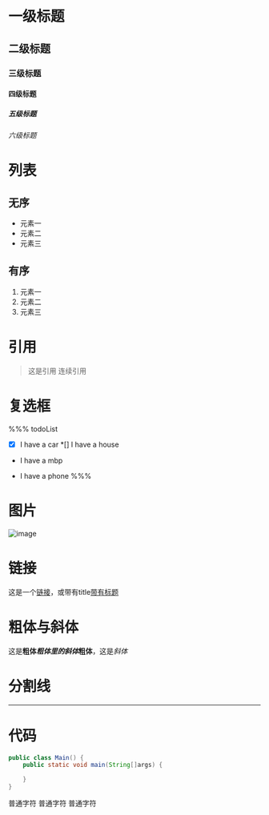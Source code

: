 # 一级标题
## 二级标题
### 三级标题
#### 四级标题
##### 五级标题
###### 六级标题

# 列表
## 无序
* 元素一
* 元素二
* 元素三

## 有序
1. 元素一
2. 元素二
3. 元素三

# 引用
> 这是引用
> 连续引用

# 复选框
%%% todoList
*[x] I have a car
*[] I have a house
+ I have a mbp
- I have a phone
%%%

# 图片
![image](http://ww2.sinaimg.cn/large/6aee7dbbgw1efffa67voyj20ix0ctq3n.jpg)

# 链接
这是一个[链接](http://192.168.1.101/a.html)，或带有title[带有标题](internal:http://www.baidu.com "Title")

# 粗体与斜体
这是**粗体*粗体里的斜体*粗体**，这是*斜体*

# 分割线
***

# 代码
``` java
public class Main() {
	public static void main(String[]args) {

	}
}
```

普通字符
普通字符
普通字符